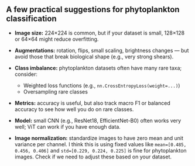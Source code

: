 ## A few practical suggestions for phytoplankton classification

- **Image size:** 224×224 is common, but if your dataset is small, 128×128 or 64×64 might reduce overfitting.

- **Augmentations:** rotation, flips, small scaling, brightness changes — but avoid those that break biological shape (e.g., very strong shears).

- **Class imbalance:** phytoplankton datasets often have many rare taxa; consider:
  - Weighted loss functions (e.g., `nn.CrossEntropyLoss(weight=...)`)
  - Oversampling rare classes

- **Metrics:** accuracy is useful, but also track macro F1 or balanced accuracy to see how well you do on rare classes.

- **Model:** small CNN (e.g., ResNet18, EfficientNet-B0) often works very well; ViT can work if you have enough data.

- **Image normalization:** standardize images to have zero mean and unit variance per channel. I think this is using fixed values like `mean=[0.485, 0.456, 0.406]` and `std=[0.229, 0.224, 0.225]` is fine for phytoplankton images. Check if we need to adjust these based on your dataset.
